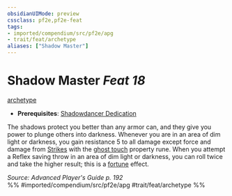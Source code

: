```yaml
---
obsidianUIMode: preview
cssclass: pf2e,pf2e-feat
tags:
- imported/compendium/src/pf2e/apg
- trait/feat/archetype
aliases: ["Shadow Master"]
---
```

# Shadow Master  *Feat 18*  
[archetype](archetype.md)  

- **Prerequisites**: [Shadowdancer Dedication](shadowdancer-dedication-apg.md)

The shadows protect you better than any armor can, and they give you power to plunge others into darkness. Whenever you are in an area of dim light or darkness, you gain resistance 5 to all damage except force and damage from [Strikes](strike.md) with the [ghost touch](../equipment/items/ghost-touch.md) property rune. When you attempt a Reflex saving throw in an area of dim light or darkness, you can roll twice and take the higher result; this is a [fortune](fortune.md) effect.

*Source: Advanced Player's Guide p. 192*  
%% #imported/compendium/src/pf2e/apg #trait/feat/archetype %%